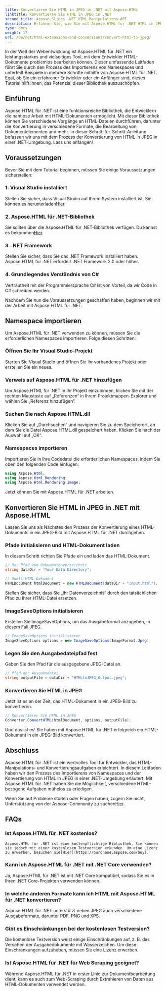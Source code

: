 ```yaml
---
title: Konvertieren Sie HTML in JPEG in .NET mit Aspose.HTML
linktitle: Konvertieren Sie HTML in JPEG in .NET
second_title: Aspose.Slides .NET HTML-Manipulations-API
description: Erfahren Sie, wie Sie mit Aspose.HTML für .NET HTML in JPEG in .NET konvertieren. Eine Schritt-für-Schritt-Anleitung zur Nutzung der Leistungsfähigkeit von Aspose.HTML für .NET.
type: docs
weight: 17
url: /de/net/html-extensions-and-conversions/convert-html-to-jpeg/
---
```


In der Welt der Webentwicklung ist Aspose.HTML für .NET ein leistungsstarkes und vielseitiges Tool, mit dem Entwickler HTML-Dokumente problemlos bearbeiten können. Dieser umfassende Leitfaden führt Sie durch den Prozess des Importierens von Namespaces und unterteilt Beispiele in mehrere Schritte mithilfe von Aspose.HTML für .NET. Egal, ob Sie ein erfahrener Entwickler oder ein Anfänger sind, dieses Tutorial hilft Ihnen, das Potenzial dieser Bibliothek auszuschöpfen.

## Einführung

Aspose.HTML für .NET ist eine funktionsreiche Bibliothek, die Entwicklern die nahtlose Arbeit mit HTML-Dokumenten ermöglicht. Mit dieser Bibliothek können Sie verschiedene Vorgänge an HTML-Dateien durchführen, darunter die Konvertierung in verschiedene Formate, die Bearbeitung von Dokumentelementen und mehr. In dieser Schritt-für-Schritt-Anleitung befassen wir uns mit dem Prozess der Konvertierung von HTML in JPEG in einer .NET-Umgebung. Lass uns anfangen!

## Voraussetzungen

Bevor Sie mit dem Tutorial beginnen, müssen Sie einige Voraussetzungen sicherstellen:

### 1. Visual Studio installiert
 Stellen Sie sicher, dass Visual Studio auf Ihrem System installiert ist. Sie können es herunterladen[Hier](https://visualstudio.microsoft.com/downloads/).

### 2. Aspose.HTML für .NET-Bibliothek
 Sie sollten über die Aspose.HTML für .NET-Bibliothek verfügen. Du kannst es bekommen[Hier](https://releases.aspose.com/html/net/).

### 3. .NET Framework
Stellen Sie sicher, dass Sie das .NET Framework installiert haben. Aspose.HTML für .NET erfordert .NET Framework 2.0 oder höher.

### 4. Grundlegendes Verständnis von C#
Vertrautheit mit der Programmiersprache C# ist von Vorteil, da wir Code in C# schreiben werden.

Nachdem Sie nun die Voraussetzungen geschaffen haben, beginnen wir mit der Arbeit mit Aspose.HTML für .NET.

## Namespace importieren

Um Aspose.HTML für .NET verwenden zu können, müssen Sie die erforderlichen Namespaces importieren. Folge diesen Schritten:

### Öffnen Sie Ihr Visual Studio-Projekt

Starten Sie Visual Studio und öffnen Sie Ihr vorhandenes Projekt oder erstellen Sie ein neues.

### Verweis auf Aspose.HTML für .NET hinzufügen

Um Aspose.HTML für .NET in Ihr Projekt einzubinden, klicken Sie mit der rechten Maustaste auf „Referenzen“ in Ihrem Projektmappen-Explorer und wählen Sie „Referenz hinzufügen“.

### Suchen Sie nach Aspose.HTML.dll

Klicken Sie auf „Durchsuchen“ und navigieren Sie zu dem Speicherort, an dem Sie die Datei Aspose.HTML.dll gespeichert haben. Klicken Sie nach der Auswahl auf „OK“.

### Namespaces importieren

Importieren Sie in Ihre Codedatei die erforderlichen Namespaces, indem Sie oben den folgenden Code einfügen:

```csharp
using Aspose.Html;
using Aspose.Html.Rendering;
using Aspose.Html.Rendering.Image;
```

Jetzt können Sie mit Aspose.HTML für .NET arbeiten.

## Konvertieren Sie HTML in JPEG in .NET mit Aspose.HTML

Lassen Sie uns als Nächstes den Prozess der Konvertierung eines HTML-Dokuments in ein JPEG-Bild mit Aspose.HTML für .NET durchgehen.

### Pfade initialisieren und HTML-Dokument laden

In diesem Schritt richten Sie Pfade ein und laden das HTML-Dokument.

```csharp
// Der Pfad zum Dokumentenverzeichnis
string dataDir = "Your Data Directory";

// Quell-HTML-Dokument
HTMLDocument htmlDocument = new HTMLDocument(dataDir + "input.html");
```

Stellen Sie sicher, dass Sie „Ihr Datenverzeichnis“ durch den tatsächlichen Pfad zu Ihrer HTML-Datei ersetzen.

### ImageSaveOptions initialisieren

Erstellen Sie ImageSaveOptions, um das Ausgabeformat anzugeben, in diesem Fall JPEG.

```csharp
// ImageSaveOptions initialisieren
ImageSaveOptions options = new ImageSaveOptions(ImageFormat.Jpeg);
```

### Legen Sie den Ausgabedateipfad fest

Geben Sie den Pfad für die ausgegebene JPEG-Datei an.

```csharp
// Pfad der Ausgabedatei
string outputFile = dataDir + "HTMLtoJPEG_Output.jpeg";
```

### Konvertieren Sie HTML in JPEG

Jetzt ist es an der Zeit, das HTML-Dokument in ein JPEG-Bild zu konvertieren.

```csharp
// Konvertieren Sie HTML in JPEG
Converter.ConvertHTML(htmlDocument, options, outputFile);
```

Und das ist es! Sie haben mit Aspose.HTML für .NET erfolgreich ein HTML-Dokument in ein JPEG-Bild konvertiert.

## Abschluss

Aspose.HTML für .NET ist ein wertvolles Tool für Entwickler, das HTML-Manipulations- und Konvertierungsaufgaben erleichtert. In diesem Leitfaden haben wir den Prozess des Importierens von Namespaces und der Konvertierung von HTML in JPEG in einer .NET-Umgebung erläutert. Mit Aspose.HTML für .NET haben Sie die Möglichkeit, verschiedene HTML-bezogene Aufgaben mühelos zu erledigen.

 Wenn Sie auf Probleme stoßen oder Fragen haben, zögern Sie nicht, Unterstützung von der Aspose-Community zu suchen[Hier](https://forum.aspose.com/).

## FAQs

### Ist Aspose.HTML für .NET kostenlos?
    Aspose.HTML für .NET ist eine kostenpflichtige Bibliothek, Sie können sie jedoch mit einer kostenlosen Testversion erkunden. Um eine Lizenz zu erwerben, besuchen Sie[Hier](https://purchase.aspose.com/buy).

### Kann ich Aspose.HTML für .NET mit .NET Core verwenden?
   Ja, Aspose.HTML für .NET ist mit .NET Core kompatibel, sodass Sie es in Ihren .NET Core-Projekten verwenden können.

### In welche anderen Formate kann ich HTML mit Aspose.HTML für .NET konvertieren?
   Aspose.HTML für .NET unterstützt neben JPEG auch verschiedene Ausgabeformate, darunter PDF, PNG und XPS.

### Gibt es Einschränkungen bei der kostenlosen Testversion?
   Die kostenlose Testversion weist einige Einschränkungen auf, z. B. das Versehen der Ausgabedokumente mit Wasserzeichen. Um diese Einschränkungen aufzuheben, müssen Sie eine Lizenz erwerben.

### Ist Aspose.HTML für .NET für Web Scraping geeignet?
   Während Aspose.HTML für .NET in erster Linie zur Dokumentbearbeitung dient, kann es auch zum Web-Scraping durch Extrahieren von Daten aus HTML-Dokumenten verwendet werden.